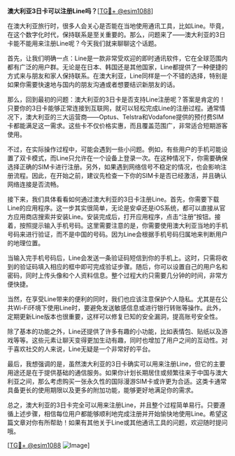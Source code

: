 **澳大利亚3日卡可以注册Line吗？**[[TG💪+ @esim1088](https://t.me/s/esim1088)]

在澳大利亚旅行时，很多人会关心是否能在当地使用通讯工具，比如Line。毕竟，在这个数字化时代，保持联系是至关重要的。那么，问题来了——澳大利亚的3日卡能不能用来注册Line呢？今天我们就来聊聊这个话题。

首先，让我们明确一点：Line是一款非常受欢迎的即时通讯软件，它在全球范围内都有广泛的用户群。无论是在日本、韩国还是其他国家，Line都提供了一种便捷的方式来与朋友和家人保持联系。在澳大利亚，Line同样是一个不错的选择，特别是如果你需要快速地与国内的朋友沟通或者想要结识新朋友的话。

那么，回到最初的问题：澳大利亚的3日卡是否支持Line注册呢？答案是肯定的！只要你的3日卡能够正常连接到互联网，就可以轻松完成Line的注册过程。通常情况下，澳大利亚的三大运营商——Optus、Telstra和Vodafone提供的预付费SIM卡都能满足这一需求。这些卡不仅价格实惠，而且覆盖范围广，非常适合短期游客使用。

不过，在实际操作过程中，可能会遇到一些小问题。例如，有些用户的手机可能设置了双卡模式，而Line只允许在一个设备上登录一次。在这种情况下，你需要确保选择正确的SIM卡进行注册。另外，如果遇到网络信号不稳定的情况，也会影响注册流程。因此，在开始之前，建议先检查一下你的SIM卡是否已经激活，并且确认网络连接是否流畅。

接下来，我们具体看看如何通过澳大利亚的3日卡注册Line。首先，你需要下载Line的应用程序。这一步其实很简单，无论是安卓还是iOS系统，都可以直接从官方应用商店搜索并安装Line。安装完成后，打开应用程序，点击“注册”按钮。接着，按照提示输入手机号码。这里需要注意的是，你需要使用澳大利亚当地的手机号码来进行验证，而不是中国的号码。因为Line会根据手机号码归属地来判断用户的地理位置。

当输入完手机号码后，Line会发送一条验证码短信到你的手机上。这时，只需将收到的验证码填入相应的框中即可完成验证步骤。随后，你可以设置自己的用户名和密码，同时上传头像和个人资料信息。整个过程大约只需要几分钟的时间，非常方便快捷。

当然，在享受Line带来的便利的同时，我们也应该注意保护个人隐私。尤其是在公共Wi-Fi环境下使用Line时，要避免发送敏感信息或进行银行转账等操作。此外，定期更新Line版本也很重要，这样可以修复已知的安全漏洞，提高账号安全性。

除了基本的功能之外，Line还提供了许多有趣的小功能，比如表情包、贴纸以及游戏等等。这些元素让聊天变得更加生动有趣，同时也增加了用户之间的互动性。对于喜欢社交的人来说，Line无疑是一个非常好的平台。

最后，我想强调的是，虽然澳大利亚的3日卡确实可以用来注册Line，但它的主要用途还是在于提供基础的通信服务。如果你计划长期居住或频繁往来于中国与澳大利亚之间，那么考虑购买一张永久性的国际漫游SIM卡或许更为合适。这类卡通常具备更长的使用期限以及更多的附加功能，能够更好地满足你的需求。

总之，澳大利亚的3日卡完全可以用来注册Line，并且整个过程简单易行。只要遵循上述步骤，相信每位用户都能够顺利地完成注册并开始愉快地使用Line。希望这篇文章对你有所帮助！如果有其他关于Line或其他通讯工具的问题，欢迎随时提问哦。

[[TG💪+ @esim1088](https://t.me/s/esim1088) ![Image](https://i.postimg.cc/4NQfJmqS/Snipaste-2025-05-13-00-14-12.png)]